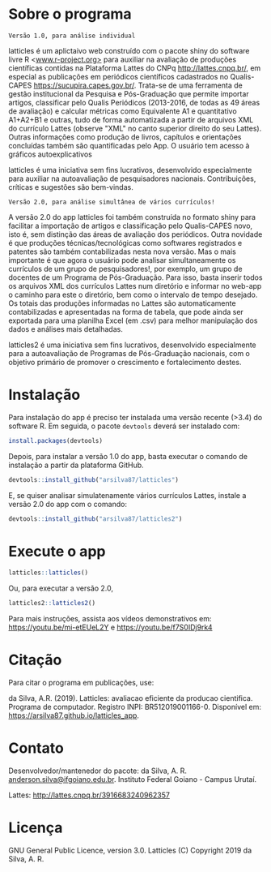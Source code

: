 # Sobre o programa

`Versão 1.0, para análise individual`

latticles é um aplictaivo web construído com o pacote shiny do software livre R <www.r-project.org> para auxiliar na avaliação de produções científicas contidas na Plataforma Lattes do CNPq <http://lattes.cnpq.br/>, em especial as publicações em periódicos científicos cadastrados no Qualis-CAPES <https://sucupira.capes.gov.br/>. Trata-se de uma ferramenta de gestão institucional da Pesquisa e Pós-Graduação que permite importar artigos, classificar pelo Qualis Periódicos (2013-2016, de todas as 49 áreas de avaliação) e calcular métricas como Equivalente A1 e quantitativo A1+A2+B1 e outras, tudo de forma automatizada a partir de arquivos XML do currículo Lattes (observe "XML" no canto superior direito do seu Lattes). Outras informações como produção de livros, capítulos e orientações concluídas também são quantificadas pelo App. O usuário tem acesso à gráficos autoexplicativos 

latticles é uma iniciativa sem fins lucrativos, desenvolvido especialmente para auxiliar na autoavaliação de pesquisadores nacionais. Contribuições, críticas e sugestões são bem-vindas.

`Versão 2.0, para análise simultânea de vários currículos!`

A versão 2.0 do app latticles foi também construída no formato shiny para facilitar a importação de artigos e classificação pelo Qualis-CAPES novo, isto é, sem distinção das áreas de avaliação dos periódicos. Outra novidade é que produções técnicas/tecnológicas como softwares registrados e patentes são também contabilizadas nesta nova versão. Mas o mais importante é que agora o usuário pode analisar simultaneamente os currículos de um grupo de pesquisadores!, por exemplo, um grupo de docentes de um Programa de Pós-Graduação. Para isso, basta inserir todos os arquivos XML dos currículos Lattes num diretório e informar no web-app o caminho para este o diretório, bem como o intervalo de tempo desejado. Os totais das produções informadas no Lattes são automaticamente contabilizadas e apresentadas na forma de tabela, que pode ainda ser exportada para uma planilha Excel (em .csv) para melhor manipulação dos dados e análises mais detalhadas.

latticles2 é uma iniciativa sem fins lucrativos, desenvolvido especialmente para a autoavaliação de Programas de Pós-Graduação nacionais, com o objetivo primário de promover o crescimento e fortalecimento destes.

# Instalação
Para instalação do app é preciso ter instalada uma versão recente (>3.4) do software R. Em seguida, o pacote `devtools` deverá ser instalado com:

```r
install.packages(devtools)
```

Depois, para instalar a versão 1.0 do app, basta executar o comando de instalação a partir da plataforma GitHub.
```r
devtools::install_github("arsilva87/latticles")
```

E, se quiser analisar simulatenamente vários currículos Lattes, instale a versão 2.0 do app com o comando:
```r
devtools::install_github("arsilva87/latticles2")
```

# Execute o app
```r
latticles::latticles()
```
Ou, para executar a versão 2.0,
```r
latticles2::latticles2()
```

Para mais instruções, assista aos vídeos demonstrativos em: <https://youtu.be/mi-etEUeL2Y> e <https://youtu.be/f7S0IDj9rk4>

# Citação
Para citar o programa em publicações, use:

da Silva, A.R. (2019). Latticles: avaliacao eficiente da producao cientifica. Programa de computador. Registro INPI: BR512019001166-0. Disponível em: <https://arsilva87.github.io/latticles_app>.

# Contato
Desenvolvedor/mantenedor do pacote: da Silva, A. R. <anderson.silva@ifgoiano.edu.br>.
Instituto Federal Goiano - Campus Urutaí.

Lattes: <http://lattes.cnpq.br/3916683240962357>

# Licença
GNU General Public Licence, version 3.0.
Latticles (C) Copyright 2019 da Silva, A. R.
